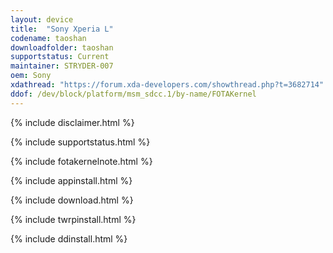```yaml
---
layout: device
title:  "Sony Xperia L"
codename: taoshan
downloadfolder: taoshan
supportstatus: Current
maintainer: STRYDER-007
oem: Sony
xdathread: "https://forum.xda-developers.com/showthread.php?t=3682714"
ddof: /dev/block/platform/msm_sdcc.1/by-name/FOTAKernel
---
```


{% include disclaimer.html %}

{% include supportstatus.html %}

{% include fotakernelnote.html %}

{% include appinstall.html %}

{% include download.html %}

{% include twrpinstall.html %}

{% include ddinstall.html %}
